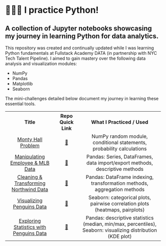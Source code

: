 # 👩🏻‍💻 I practice Python!

## A collection of Jupyter notebooks showcasing my journey in learning Python for data analytics.

This repository was created and continually updated while I was learning Python fundamentals at Fullstack Academy DATA (in partnership with NYC Tech Talent Pipeline).  I aimed to gain mastery over the following data analysis and visualization modules:  

* NumPy
* Pandas
* Matplotlib
* Seaborn

The mini-challenges detailed below document my journey in learning these essential tools.

<table style="text-align:center">
    <tr>
        <th>Title</th>
        <th>Repo Quick Link</th>
        <th>What I Practiced / Used</th>
    </tr>
    <tr>
        <td><a href="https://htmlpreview.github.io/?https://github.com/valeriemagalong/Val-Practices-Python/blob/main/Monty_Hall_Problem/monty_hall_problem.html">Monty Hall Problem</a></td>
        <td><a href="https://github.com/valeriemagalong/Val-Practices-Python/tree/main/Monty_Hall_Problem">🔗</a></td>
        <td>NumPy random module, conditional statements, probability calculations</td>
    </tr>
    <tr>
        <td><a href="https://htmlpreview.github.io/?https://github.com/valeriemagalong/Val-Practices-Python/blob/main/Employee_MLB_Pandas/Pandas_Practice_Employee_MLB_Data.html">Manipulating Employee & MLB Data</a></td>
        <td><a href="https://github.com/valeriemagalong/Val-Practices-Python/tree/main/Employee_MLB_Pandas">🔗</a></td>
        <td>Pandas: Series, DataFrames, data import/export methods, descriptive methods</td>
    </tr>
    <tr>
        <td><a href="https://htmlpreview.github.io/?https://github.com/valeriemagalong/Val-Practices-Python/blob/main/Northwind_Pandas/Pandas_Practice_Northwind_Data.html">Cleaning & Transforming Northwind Data</a></td>
        <td><a href="https://github.com/valeriemagalong/Val-Practices-Python/tree/main/Northwind_Pandas">🔗</a></td>
        <td>Pandas: DataFrame indexing, transformation methods, aggregation methods</td>
    </tr>
    <tr>
        <td><a href="https://htmlpreview.github.io/?https://github.com/valeriemagalong/Val-Practices-Python/blob/main/Penguins_Seaborn/Seaborn_Practice_Penguins_Data.html">Visualizing Penguins Data</a></td>
        <td><a href="https://github.com/valeriemagalong/Val-Practices-Python/tree/main/Penguins_Seaborn">🔗</a></td>
        <td>Seaborn: categorical plots, pairwise correlation plots (heatmaps, pairplots)</td>
    </tr> 
    <tr>
        <td><a href="https://htmlpreview.github.io/?https://github.com/valeriemagalong/Val-Practices-Python/blob/main/Penguins_Statistics/Statistics_Practice_Penguins_Data.html">Exploring Statistics with Penguins Data</a></td>
        <td><a href="https://github.com/valeriemagalong/Val-Practices-Python/tree/main/Penguins_Statistics">🔗</a></td>
        <td>Pandas: descriptive statistics (median, min/max, percentiles), Seaborn: visualizing distribution (KDE plot)</td>
    </tr> 
</table>
